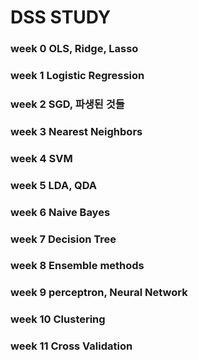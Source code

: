 # DSS STUDY

### week 0 OLS, Ridge, Lasso
### week 1 Logistic Regression
### week 2 SGD, 파생된 것들
### week 3 Nearest Neighbors
### week 4 SVM
### week 5 LDA, QDA
### week 6 Naive Bayes
### week 7 Decision Tree
### week 8 Ensemble methods
### week 9 perceptron, Neural Network
### week 10 Clustering
### week 11 Cross Validation
